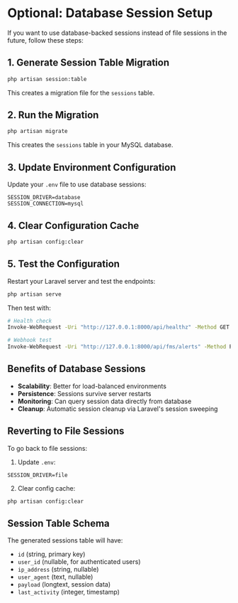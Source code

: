 # Optional: Database Session Setup

If you want to use database-backed sessions instead of file sessions in the future, follow these steps:

## 1. Generate Session Table Migration

```bash
php artisan session:table
```

This creates a migration file for the `sessions` table.

## 2. Run the Migration

```bash
php artisan migrate
```

This creates the `sessions` table in your MySQL database.

## 3. Update Environment Configuration

Update your `.env` file to use database sessions:

```env
SESSION_DRIVER=database
SESSION_CONNECTION=mysql
```

## 4. Clear Configuration Cache

```bash
php artisan config:clear
```

## 5. Test the Configuration

Restart your Laravel server and test the endpoints:

```bash
php artisan serve
```

Then test with:
```bash
# Health check
Invoke-WebRequest -Uri "http://127.0.0.1:8000/api/healthz" -Method GET

# Webhook test
Invoke-WebRequest -Uri "http://127.0.0.1:8000/api/fms/alerts" -Method POST -Headers @{"Content-Type"="application/json"} -Body '{"vehicle_id":"TEST-001","type":"Overspeed","phone":"+966500000000","occurred_at":"2025-08-16T12:30:00Z"}'
```

## Benefits of Database Sessions

- **Scalability**: Better for load-balanced environments
- **Persistence**: Sessions survive server restarts
- **Monitoring**: Can query session data directly from database
- **Cleanup**: Automatic session cleanup via Laravel's session sweeping

## Reverting to File Sessions

To go back to file sessions:

1. Update `.env`:
```env
SESSION_DRIVER=file
```

2. Clear config cache:
```bash
php artisan config:clear
```

## Session Table Schema

The generated sessions table will have:
- `id` (string, primary key)
- `user_id` (nullable, for authenticated users)
- `ip_address` (string, nullable)
- `user_agent` (text, nullable)
- `payload` (longtext, session data)
- `last_activity` (integer, timestamp)
